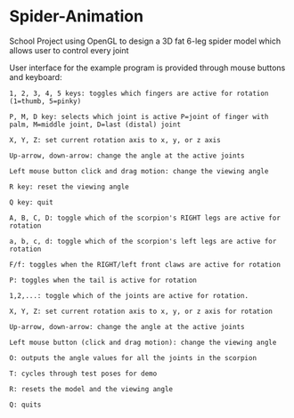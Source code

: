 # Spider-Animation

School Project using OpenGL to design a 3D fat 6-leg spider model which allows user to control every joint

User interface for the example program is provided through mouse buttons and keyboard:

    1, 2, 3, 4, 5 keys: toggles which fingers are active for rotation (1=thumb, 5=pinky)

    P, M, D key: selects which joint is active P=joint of finger with palm, M=middle joint, D=last (distal) joint

    X, Y, Z: set current rotation axis to x, y, or z axis

    Up-arrow, down-arrow: change the angle at the active joints

    Left mouse button click and drag motion: change the viewing angle

    R key: reset the viewing angle

    Q key: quit

    A, B, C, D: toggle which of the scorpion's RIGHT legs are active for rotation

    a, b, c, d: toggle which of the scorpion's left legs are active for rotation

    F/f: toggles when the RIGHT/left front claws are active for rotation

    P: toggles when the tail is active for rotation

    1,2,...: toggle which of the joints are active for rotation.

    X, Y, Z: set current rotation axis to x, y, or z axis for rotation

    Up-arrow, down-arrow: change the angle at the active joints

    Left mouse button (click and drag motion): change the viewing angle

    O: outputs the angle values for all the joints in the scorpion

    T: cycles through test poses for demo

    R: resets the model and the viewing angle

    Q: quits


